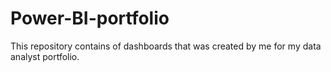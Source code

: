 # Power-BI-portfolio
This repository contains of dashboards that was created by me for my data analyst portfolio.
